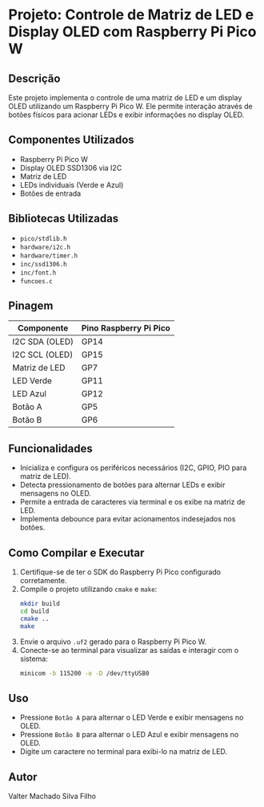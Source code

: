 # Projeto: Controle de Matriz de LED e Display OLED com Raspberry Pi Pico W

## Descrição
Este projeto implementa o controle de uma matriz de LED e um display OLED utilizando um Raspberry Pi Pico W. Ele permite interação através de botões físicos para acionar LEDs e exibir informações no display OLED.

## Componentes Utilizados
- Raspberry Pi Pico W
- Display OLED SSD1306 via I2C
- Matriz de LED
- LEDs individuais (Verde e Azul)
- Botões de entrada

## Bibliotecas Utilizadas
- `pico/stdlib.h`
- `hardware/i2c.h`
- `hardware/timer.h`
- `inc/ssd1306.h`
- `inc/font.h`
- `funcoes.c`

## Pinagem
| Componente      | Pino Raspberry Pi Pico |
|---------------|----------------------|
| I2C SDA (OLED) | GP14 |
| I2C SCL (OLED) | GP15 |
| Matriz de LED  | GP7  |
| LED Verde      | GP11 |
| LED Azul       | GP12 |
| Botão A       | GP5  |
| Botão B       | GP6  |

## Funcionalidades
- Inicializa e configura os periféricos necessários (I2C, GPIO, PIO para matriz de LED).
- Detecta pressionamento de botões para alternar LEDs e exibir mensagens no OLED.
- Permite a entrada de caracteres via terminal e os exibe na matriz de LED.
- Implementa debounce para evitar acionamentos indesejados nos botões.

## Como Compilar e Executar
1. Certifique-se de ter o SDK do Raspberry Pi Pico configurado corretamente.
2. Compile o projeto utilizando `cmake` e `make`:
   ```sh
   mkdir build
   cd build
   cmake ..
   make
   ```
3. Envie o arquivo `.uf2` gerado para o Raspberry Pi Pico W.
4. Conecte-se ao terminal para visualizar as saídas e interagir com o sistema:
   ```sh
   minicom -b 115200 -o -D /dev/ttyUSB0
   ```

## Uso
- Pressione `Botão A` para alternar o LED Verde e exibir mensagens no OLED.
- Pressione `Botão B` para alternar o LED Azul e exibir mensagens no OLED.
- Digite um caractere no terminal para exibi-lo na matriz de LED.

## Autor
Valter Machado Silva Filho

